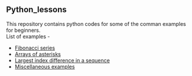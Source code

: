 ## Python_lessons
This repository contains python codes for some of the comman examples for beginners.  
List of examples - 
* [Fibonacci series](https://github.com/Mehul-Bagaria/Python_lessons/blob/main/Fibonacci%20series.ipynb)
* [Arrays of asterisks](https://github.com/Mehul-Bagaria/Python_lessons/blob/main/Arrays%20of%20asterisks.ipynb)
* [Largest index difference in a sequence](https://github.com/Mehul-Bagaria/Python_lessons/blob/main/Largest%20index%20difference%20in%20a%20sequence.ipynb)
* [Miscellaneous examples](https://github.com/Mehul-Bagaria/Python_lessons/blob/main/Miscellaneous_examples.ipynb)
